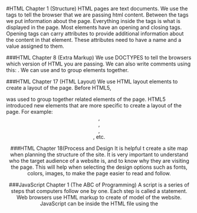 #HTML Chapter 1 (Structure)
HTML pages are text documents. We use the tags to tell the browser that we are passing html content. Between the <head> tags we put information about the page. Everything inside the <body> tags is what is displayed in the page. Most elements have an opening and closing tags. Opening tags can carry attributes to provide additional information about the content in that element. These attributes need to have a name and a value assigned to them. 

###HTML Chapter 8 (Extra Markup)
We use DOCTYPES to tell the browsers which version of HTML you are passing. We can also write comments using this: <!-- and -->. We can use and to group elements together.

###HTML Chapter 17 (HTML Layout)
We use HTML layout elements to create a layout of the page. Before HTML5, <div> was used to group together related elements of the page. HTML5 introduced new elements that are more specific to create a layout of the page. For example: <header>, <footer>, <aside>, <article>, etc. 

###HTML Chapter 18(Process and Design
It is helpful t create a site map when planning the structure of the site. It is very important to understand who the target audience of a website is, and to know why they are visiting the page. This will help when selecting the design options such as fonts, colors, images, to make the page easier to read and follow. 

###JavaScript Chapter 1 (The ABC of Programming)
A script is a series of steps that computers follow one by one. Each step is called a statement. 
Web browsers use HTML markup to create of model of the website.
JavaScript can be inside the HTML file using the <script> element. It is better to use a different file with a .js extension. 
